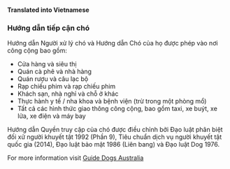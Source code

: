 #### **Translated into Vietnamese**

### Hướng dẫn tiếp cận chó

Hướng dẫn Người xử lý chó và Hướng dẫn Chó của họ được phép vào nơi công cộng bao gồm:

- Cửa hàng và siêu thị
- Quán cà phê và nhà hàng
- Quán rượu và câu lạc bộ
- Rạp chiếu phim và rạp chiếu phim
- Khách sạn, nhà nghỉ và chỗ ở khác
- Thực hành y tế / nha khoa và bệnh viện (trừ trong một phòng mổ)
- Tất cả các hình thức giao thông công cộng, bao gồm taxi, xe buýt, xe lửa, xe điện và máy bay

Hướng dẫn Quyền truy cập của chó được điều chỉnh bởi Đạo luật phân biệt đối xử người khuyết tật 1992 (Phần 9), Tiêu chuẩn dịch vụ người khuyết tật quốc gia (2014), Đạo luật bảo mật 1986 (Liên bang) và Đạo luật Dog 1976.

For more information visit [Guide Dogs Australia](https://www.guidedogsaustralia.com/)